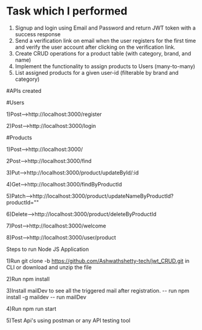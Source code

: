 # Task which I performed
1. Signup and login using Email and Password and return JWT token with a success response  
2. Send a verification link on email when the user registers for the first time and verify the user account after clicking on the verification link.   
3. Create CRUD operations for a product table (with category, brand, and name)  
4. Implement the functionality to assign products to Users (many-to-many)  
5. List assigned products for a given user-id (filterable by brand and category)

#APIs created

#Users

1)Post-->http://localhost:3000/register

2)Post-->http://localhost:3000/login

#Products

1)Post-->http://localhost:3000/

2Post-->http://localhost:3000/find

3)Put-->http://localhost:3000/product/updateById/:id

4)Get-->http://localhost:3000/findByProductId

5)Patch-->http://localhost:3000/product/updateNameByProductId?productId=""

6)Delete-->http://localhost:3000/product/deleteByProductId

7)Post-->http://localhost:3000/welcome

8)Post-->http://localhost:3000/user/product

Steps to run Node JS Application

1)Run git clone -b https://github.com/Ashwathshetty-tech/jwt_CRUD.git in CLI or download and unzip the file

2)Run npm install

3)Install mailDev to see all the triggered mail after registration.
-- run npm install -g maildev
-- run mailDev

4)Run npm run start

5)Test Api's using postman or any API testing tool
    

